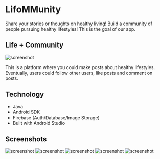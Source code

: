 # LifoMMunity
Share your stories or thoughts on healthy living! Build a community of people pursuing healthy lifestyles! This is the goal of our app.

## Life + Community
![screenshot](./app/Images/scene1.png)<br />

This is a platform where you could make posts about healthy lifestyles. Eventually, users could follow other users, like posts and comment on posts.
## Technology
* Java
* Android SDK
* Firebase (Auth/Database/Image Storage)
* Built with Android Studio
## Screenshots
![screenshot](./app/Images/scene2.png)
![screenshot](./app/Images/scene3.png)
![screenshot](./app/Images/scene4.png)
![screenshot](./app/Images/scene5.png)
![screenshot](./app/Images/scene6.png)
